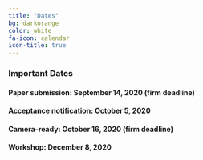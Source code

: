 ```yaml
---
title: "Dates"
bg: darkorange
color: white
fa-icon: calendar
icon-title: true
---
```


### Important Dates

#### Paper submission: **September 14, 2020 (firm deadline)**

#### Acceptance notification: **October 5, 2020**

#### Camera-ready: **October 16, 2020 (firm deadline)**

#### Workshop: **December 8, 2020**

<!---
#### Paper submission: <s>August 28, 2019</s> **September 20, 2019**
--->